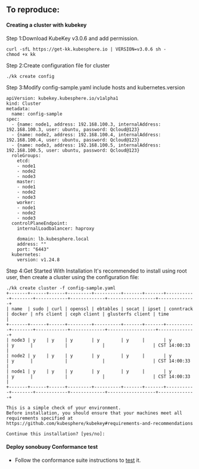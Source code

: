 ## To reproduce:
#### Creating a cluster with kubekey

Step 1:Download KubeKey v3.0.6 and add permission.
```
curl -sfL https://get-kk.kubesphere.io | VERSION=v3.0.6 sh -
chmod +x kk
```

Step 2:Create configuration file for cluster
```
./kk create config
```

Step 3:Modify config-sample.yaml include hosts and kubernetes.version
```
apiVersion: kubekey.kubesphere.io/v1alpha1
kind: Cluster
metadata:
  name: config-sample
spec:
  - {name: node1, address: 192.168.100.3, internalAddress: 192.168.100.3, user: ubuntu, password: Qcloud@123}
  - {name: node2, address: 192.168.100.4, internalAddress: 192.168.100.4, user: ubuntu, password: Qcloud@123}
  - {name: node3, address: 192.168.100.5, internalAddress: 192.168.100.5, user: ubuntu, password: Qcloud@123}
  roleGroups:
    etcd:
    - node1
    - node2
    - node3
    master: 
    - node1
    - node2
    - node3
    worker:
    - node1
    - node2
    - node3
  controlPlaneEndpoint:
    internalLoadbalancer: haproxy
    
    domain: lb.kubesphere.local
    address: ""
    port: "6443"
  kubernetes:
    version: v1.24.8
```

Step 4:Get Started With Installation
It's recommended to install using root user, then create a cluster using the configuration file:
```
./kk create cluster -f config-sample.yaml
+-------+------+------+---------+----------+-------+-------+-----------+--------+------------+-------------+------------------+--------------+
| name  | sudo | curl | openssl | ebtables | socat | ipset | conntrack | docker | nfs client | ceph client | glusterfs client | time         |
+-------+------+------+---------+----------+-------+-------+-----------+--------+------------+-------------+------------------+--------------+
| node3 | y    | y    | y       | y        | y     |       | y         | y      |            |             |                  | CST 14:00:33 |
| node2 | y    | y    | y       | y        | y     |       | y         | y      |            |             |                  | CST 14:00:33 |
| node1 | y    | y    | y       | y        | y     |       | y         | y      |            |             |                  | CST 14:00:33 |
+-------+------+------+---------+----------+-------+-------+-----------+--------+------------+-------------+------------------+--------------+

This is a simple check of your environment.
Before installation, you should ensure that your machines meet all requirements specified at
https://github.com/kubesphere/kubekey#requirements-and-recommendations

Continue this installation? [yes/no]:
```

#### Deploy sonobuoy Conformance test
* Follow the conformance suite instructions to [test](https://github.com/cncf/k8s-conformance/blob/master/instructions.md) it.